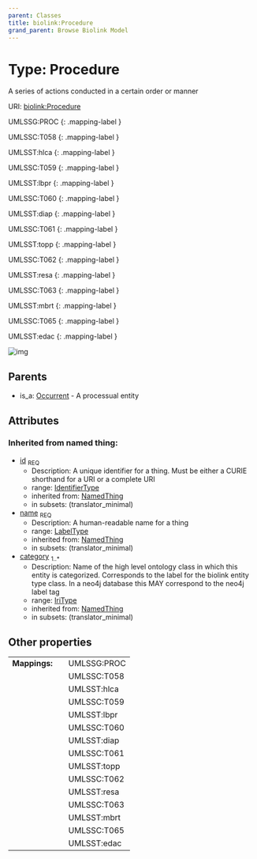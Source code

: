 ```yaml
---
parent: Classes
title: biolink:Procedure
grand_parent: Browse Biolink Model
---
```


# Type: Procedure


A series of actions conducted in a certain order or manner

URI: [biolink:Procedure](https://w3id.org/biolink/vocab/Procedure)

UMLSSG:PROC
{: .mapping-label }

UMLSSC:T058
{: .mapping-label }

UMLSST:hlca
{: .mapping-label }

UMLSSC:T059
{: .mapping-label }

UMLSST:lbpr
{: .mapping-label }

UMLSSC:T060
{: .mapping-label }

UMLSST:diap
{: .mapping-label }

UMLSSC:T061
{: .mapping-label }

UMLSST:topp
{: .mapping-label }

UMLSSC:T062
{: .mapping-label }

UMLSST:resa
{: .mapping-label }

UMLSSC:T063
{: .mapping-label }

UMLSST:mbrt
{: .mapping-label }

UMLSSC:T065
{: .mapping-label }

UMLSST:edac
{: .mapping-label }

![img](http://yuml.me/diagram/nofunky;dir:TB/class/\[Occurrent]^-\[Procedure&#124;id(i):identifier_type;name(i):label_type;category(i):iri_type%20%2B])

## Parents

 *  is_a: [Occurrent](Occurrent.md) - A processual entity

## Attributes


### Inherited from named thing:

 * [id](id.md)  <sub>REQ</sub>
    * Description: A unique identifier for a thing. Must be either a CURIE shorthand for a URI or a complete URI
    * range: [IdentifierType](types/IdentifierType.md)
    * inherited from: [NamedThing](NamedThing.md)
    * in subsets: (translator_minimal)
 * [name](name.md)  <sub>REQ</sub>
    * Description: A human-readable name for a thing
    * range: [LabelType](types/LabelType.md)
    * inherited from: [NamedThing](NamedThing.md)
    * in subsets: (translator_minimal)
 * [category](category.md)  <sub>1..*</sub>
    * Description: Name of the high level ontology class in which this entity is categorized. Corresponds to the label for the biolink entity type class. In a neo4j database this MAY correspond to the neo4j label tag
    * range: [IriType](types/IriType.md)
    * inherited from: [NamedThing](NamedThing.md)
    * in subsets: (translator_minimal)

## Other properties

|  |  |  |
| --- | --- | --- |
| **Mappings:** | | UMLSSG:PROC |
|  | | UMLSSC:T058 |
|  | | UMLSST:hlca |
|  | | UMLSSC:T059 |
|  | | UMLSST:lbpr |
|  | | UMLSSC:T060 |
|  | | UMLSST:diap |
|  | | UMLSSC:T061 |
|  | | UMLSST:topp |
|  | | UMLSSC:T062 |
|  | | UMLSST:resa |
|  | | UMLSSC:T063 |
|  | | UMLSST:mbrt |
|  | | UMLSSC:T065 |
|  | | UMLSST:edac |


